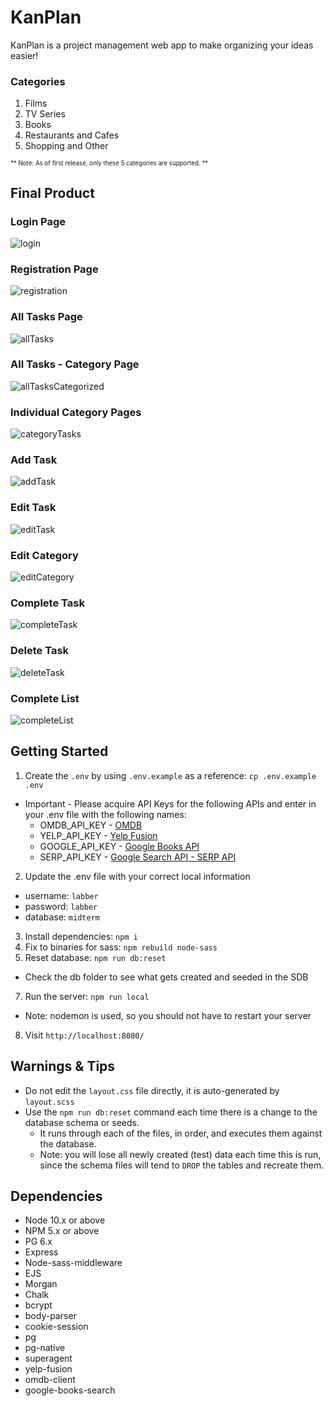 # KanPlan

KanPlan is a project management web app to make organizing your ideas easier!

### Categories

1. Films
2. TV Series
3. Books
4. Restaurants and Cafes
5. Shopping and Other

<sub><sup> ** Note: As of first release, only these 5 categories are supported. ** </sup></sub>

## Final Product

### Login Page

![login](https://github.com/mhmozaffari1985/LHL-midterm-project/blob/master/docs/login-page.png?raw=true)

### Registration Page

![registration](https://github.com/mhmozaffari1985/LHL-midterm-project/blob/master/docs/register-page.png?raw=true)

### All Tasks Page

![allTasks](https://github.com/mhmozaffari1985/LHL-midterm-project/blob/master/docs/tasks-page.png?raw=true)

### All Tasks - Category Page

![allTasksCategorized](https://github.com/mhmozaffari1985/LHL-midterm-project/blob/master/docs/categories-page.png?raw=true)

### Individual Category Pages

![categoryTasks](https://github.com/mhmozaffari1985/LHL-midterm-project/blob/master/docs/subcategory-page.png?raw=true)

### Add Task

![addTask](https://github.com/mhmozaffari1985/LHL-midterm-project/blob/master/docs/add-task.gif)

### Edit Task

![editTask](https://github.com/mhmozaffari1985/LHL-midterm-project/blob/master/docs/edit-button.gif?raw=true)

### Edit Category

![editCategory](https://github.com/mhmozaffari1985/LHL-midterm-project/blob/master/docs/edit-category.gif?raw=true)

### Complete Task

![completeTask](https://github.com/mhmozaffari1985/LHL-midterm-project/blob/master/docs/complete-task.gif)

### Delete Task

![deleteTask](https://github.com/mhmozaffari1985/LHL-midterm-project/blob/master/docs/delete-task.gif)

### Complete List

![completeList](https://github.com/mhmozaffari1985/LHL-midterm-project/blob/master/docs/complete-list.gif)

## Getting Started

1. Create the `.env` by using `.env.example` as a reference: `cp .env.example .env`

- Important - Please acquire API Keys for the following APIs and enter in your .env file with the following names:
  - OMDB_API_KEY - [OMDB](https://www.omdbapi.com/)
  - YELP_API_KEY - [Yelp Fusion](https://www.yelp.com/developers/documentation/v3)
  - GOOGLE_API_KEY - [Google Books API](https://developers.google.com/books/docs/v1/using)
  - SERP_API_KEY - [Google Search API - SERP API](https://serpapi.com/)

2. Update the .env file with your correct local information

- username: `labber`
- password: `labber`
- database: `midterm`

3. Install dependencies: `npm i`
4. Fix to binaries for sass: `npm rebuild node-sass`
5. Reset database: `npm run db:reset`

- Check the db folder to see what gets created and seeded in the SDB

7. Run the server: `npm run local`

- Note: nodemon is used, so you should not have to restart your server

8. Visit `http://localhost:8080/`

## Warnings & Tips

- Do not edit the `layout.css` file directly, it is auto-generated by `layout.scss`
- Use the `npm run db:reset` command each time there is a change to the database schema or seeds.
  - It runs through each of the files, in order, and executes them against the database.
  - Note: you will lose all newly created (test) data each time this is run, since the schema files will tend to `DROP` the tables and recreate them.

## Dependencies

- Node 10.x or above
- NPM 5.x or above
- PG 6.x
- Express
- Node-sass-middleware
- EJS
- Morgan
- Chalk
- bcrypt
- body-parser
- cookie-session
- pg
- pg-native
- superagent
- yelp-fusion
- omdb-client
- google-books-search
